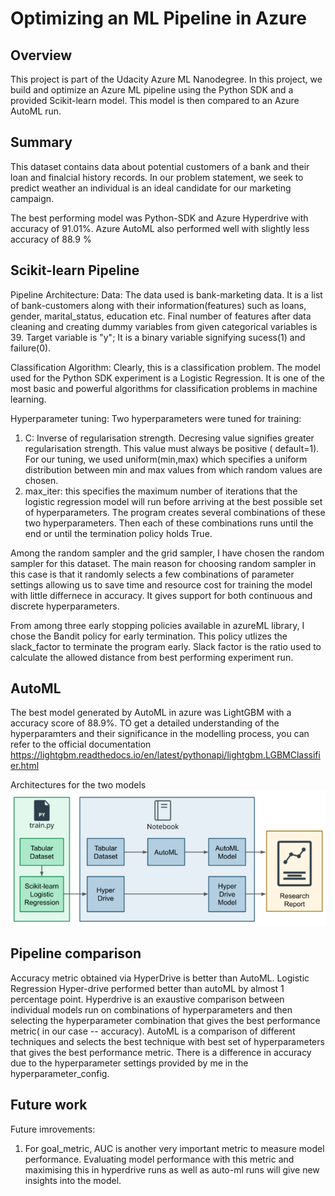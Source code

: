 # Optimizing an ML Pipeline in Azure

## Overview
This project is part of the Udacity Azure ML Nanodegree.
In this project, we build and optimize an Azure ML pipeline using the Python SDK and a provided Scikit-learn model.
This model is then compared to an Azure AutoML run.

## Summary
This dataset contains data about potential customers of a bank and their loan and finalcial history records. 
In our problem statement, we seek to predict weather an individual is an ideal candidate for our marketing campaign.

The best performing model was Python-SDK and Azure Hyperdrive with accuracy of 91.01%. Azure AutoML also performed well with slightly less accuracy of 88.9 %

## Scikit-learn Pipeline
Pipeline Architecture: 
  Data: The data used is bank-marketing data. It is a list of bank-customers along with their information(features) such as loans, gender, marital_status, education etc.
Final number of features after data cleaning and creating dummy variables from given categorical variables is 39. Target variable is "y"; It is a binary variable signifying sucess(1) and failure(0).

  Classification Algorithm: 
  Clearly, this is a classification problem. The model used for the Python SDK experiment is a Logistic Regression. It is one of the most basic and powerful algorithms for     classification problems in machine learning.

  Hyperparameter tuning:
  Two hyperparameters were tuned for training:
  1. C: Inverse of regularisation strength. Decresing value signifies greater regularisation strength.
  This value must always be positive ( default=1). For our tuning, we used uniform(min,max) which specifies a uniform distribution between min and max values from which random values are chosen.
  2. max_iter: this specifies the maximum number of iterations that the logistic regression model will run before arriving at the best possible set of hyperparameters. 
The program creates several combinations of these two hyperparameters. Then each of these combinations runs until the end or until the termination policy holds True. 

Among the random sampler and the grid sampler, I have chosen the random sampler for this dataset. 
The main reason for choosing random sampler in this case is that it randomly selects a few combinations of parameter settings allowing us to save time and resource cost for training the model with little differnece in accuracy. It gives support for both continuous and discrete hyperparameters.

From among three early stopping policies available in azureML library, I chose the Bandit policy for early termination. This policy utlizes the slack_factor to terminate the program early. Slack factor is the ratio used to calculate the allowed distance from best performing experiment run.

## AutoML
The best model generated by AutoML in azure was LightGBM with a accuracy score of 88.9%.
TO get a detailed understanding of the hyperparamters and their significance in the modelling process, you can refer to the official documentation
https://lightgbm.readthedocs.io/en/latest/pythonapi/lightgbm.LGBMClassifier.html

Architectures for the two models
![alt text](https://github.com/vivektambi/OptimisingMLpipeline/blob/master/Pipeline.PNG?raw=true)

## Pipeline comparison
Accuracy metric obtained via HyperDrive is better than AutoML. Logistic Regression Hyper-drive performed better than autoML by almost 1 percentage point.
Hyperdrive is an exaustive comparison between individual models run on combinations of hyperparameters and then selecting the hyperparameter combination that gives the best performance metric( in our case -- accuracy).
AutoML is a comparison of different techniques and selects the best technique with best set of hyperparameters that gives the best performance metric.
There is a difference in accuracy due to the hyperparameter settings provided by me in the hyperparameter_config. 

## Future work
Future imrovements: 
  1. For goal_metric, AUC is another very important metric to measure model performance. Evaluating model performance with this metric and maximising this in hyperdrive runs as well as auto-ml runs will give new insights into the model.
